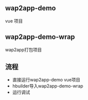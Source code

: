 ## wap2app-demo

  vue 项目

## wap2app-demo-wrap

  wap2app打包项目

## 流程

  - 直接运行wap2app-demo vue项目
  - hbuilder导入wap2app-demo-wrap
  - 运行调试